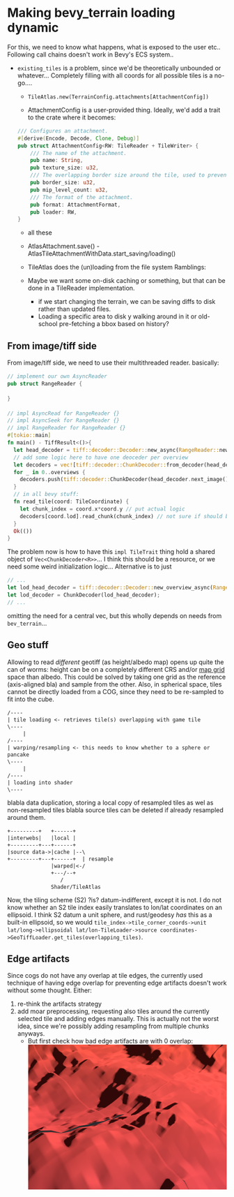 # Making bevy_terrain loading dynamic

For this, we need to know what happens, what is exposed to the user etc.. Following call chains doesn't work in Bevy's ECS system..

- `existing_tiles` is a problem, since we'd be theoretically unbounded or whatever... Completely filling with all coords for all possible tiles is a no-go....
  - `TileAtlas.new(TerrainConfig.attachments[AttachmentConfig])`
  
  
  - AttachmentConfig is a user-provided thing. Ideally, we'd add a trait to the crate where it becomes:
  ```rust
  /// Configures an attachment.
  #[derive(Encode, Decode, Clone, Debug)]
  pub struct AttachmentConfig<RW: TileReader + TileWriter> {
      /// The name of the attachment.
      pub name: String,
      pub texture_size: u32,
      /// The overlapping border size around the tile, used to prevent sampling artifacts.
      pub border_size: u32,
      pub mip_level_count: u32,
      /// The format of the attachment.
      pub format: AttachmentFormat,
      pub loader: RW,
  }
  ```
  - all these 
  - AtlasAttachment.save() - AtlasTileAttachmentWithData.start_saving/loading()
  
  - TileAtlas does the (un)loading from the file system
  Ramblings:
  - Maybe we want some on-disk caching or something, but that can be done in a TileReader implementation.
    - if we start changing the terrain, we can be saving diffs to disk rather than updated files.
    - Loading a specific area to disk y walking around in it or old-school pre-fetching a bbox based on history?

## From image/tiff side

From image/tiff side, we need to use their multithreaded reader. basically:

```rust
// implement our own AsyncReader
pub struct RangeReader {

}

// impl AsyncRead for RangeReader {}
// impl AsyncSeek for RangeReader {}
// impl RangeReader for RangeReader {}
#[tokio::main]
fn main() - TiffResult<()>{
  let head_decoder = tiff::decoder::Decoder::new_async(RangeReader::new("https://epic_geotiff.com")).await?;
  // add some logic here to have one deoceder per overview
  let decoders = vec![tiff::decoder::ChunkDecoder::from_decoder(head_decoder)];
  for _ in 0..overviews {
    decoders.push(tiff::decoder::ChunkDecoder(head_decoder.next_image().await?))
  }
  // in all bevy stuff:
  fn read_tile(coord: TileCoordinate) {
    let chunk_index = coord.x*coord.y // put actual logic
    decoders[coord.lod].read_chunk(chunk_index) // not sure if should be this or decoders.len() - coord.lod
  }
  Ok(())
}
```

The problem now is how to have this `impl TileTrait` thing hold a shared object of `Vec<ChunkDecoder<R>>`... I think this should be a resource, or we need some weird initialization logic... Alternative is to just

```rust
// ...
let lod_head_decoder = tiff::decoder::Decoder::new_overview_async(RangeReader::new("url"), lod_level);
let lod_decoder = ChunkDecoder(lod_head_decoder);
// ...
```

omitting the need for a central vec, but this wholly depends on needs from `bev_terrain`...

## Geo stuff

Allowing to read _different_ geotiff (as height/albedo map) opens up quite the can of worms: height can be on a completely different CRS and/or [map grid](https://docs.ogc.org/is/19-008r4/19-008r4.html#_defining_model_coordinate_reference_systems) space than albedo. This could be solved by taking one grid as the reference (axis-aligned bla) and sample from the other. Also, in spherical space, tiles cannot be directly loaded from a COG, since they need to be re-sampled to fit into the cube.

```
/----
| tile loading <- retrieves tile(s) overlapping with game tile
\----
     |
/----
| warping/resampling <- this needs to know whether to a sphere or pancake
\----
     |
/----
| loading into shader
\----
```

blabla data duplication, storing a local copy of resampled tiles as wel as non-resampled tiles blabla source tiles can be deleted if already resampled around them.

```
+---------+   +------+
|interwebs|   |local |
+---------+---+------+
|source data->|cache |--\
+---------+---+------+  | resample
              |warped|<-/
              +---/--+
                 /
              Shader/TileAtlas
```

Now, the tiling scheme (S2) ?is? datum-indifferent, except it is not. I do not know whether an S2 tile index easily translates to lon/lat coordinates on an ellipsoid. I think S2 datum a unit sphere, and rust/geodesy _has_ this as a built-in ellipsoid, so we would `tile_index->tile_corner_coords->unit lat/long->ellipsoidal lat/lon-TileLoader->source coordinates->GeoTiffLoader.get_tiles(overlapping_tiles)`.

## Edge artifacts

Since cogs do not have any overlap at tile edges, the currently used technique of having edge overlap for preventing edge artifacts doesn't work without some thought. Either:
1. re-think the artifacts strategy
2. add moar preprocessing, requesting also tiles around the currently selected tile and adding edges manually. This is actually not the worst idea, since we're possibly adding resampling from multiple chunks anyways.
   - But first check how bad edge artifacts are with 0 overlap:
     ![edge artifact image](./img/edge_artifacts.png)
